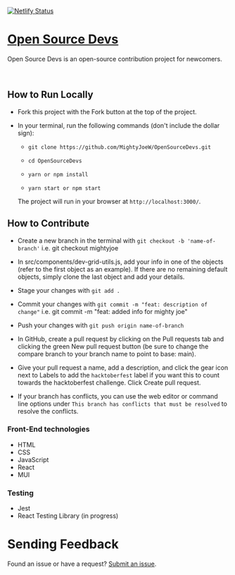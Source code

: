 [![Netlify Status](https://api.netlify.com/api/v1/badges/a361941e-7964-45c5-92e7-10ef8015e5f0/deploy-status)](https://app.netlify.com/sites/opensourcedevs/deploys)

# [Open Source Devs](https://opensourcedevs.com/)

Open Source Devs is an open-source contribution project for newcomers.

<br />

## How to Run Locally

- Fork this project with the Fork button at the top of the project.

- In your terminal, run the following commands (don't include the dollar sign):

  - `git clone https://github.com/MightyJoeW/OpenSourceDevs.git`

  - `cd OpenSourceDevs`

  - `yarn or npm install`

  - `yarn start or npm start`

  The project will run in your browser at `http://localhost:3000/`.

## How to Contribute

- Create a new branch in the terminal with `git checkout -b 'name-of-branch'` i.e. git checkout mightyjoe
- In src/components/dev-grid-utils.js, add your info in one of the objects (refer to the first object as an example). If there are no remaining default objects, simply clone the last object and add your details.
- Stage your changes with `git add .`
- Commit your changes with `git commit -m "feat: description of change"` i.e. git commit -m "feat: added info for mighty joe"
- Push your changes with `git push origin name-of-branch`

- In GitHub, create a pull request by clicking on the Pull requests tab and clicking the green New pull request button (be sure to change the compare branch to your branch name to point to base: main).
- Give your pull request a name, add a description, and click the gear icon next to Labels to add the `hacktoberfest` label if you want this to count towards the hacktoberfest challenge. Click Create pull request.
- If your branch has conflicts, you can use the web editor or command line options under `This branch has conflicts that must be resolved` to resolve the conflicts.

### Front-End technologies

- HTML
- CSS
- JavaScript
- React
- MUI

### Testing

- Jest
- React Testing Library (in progress)

# Sending Feedback

Found an issue or have a request? [Submit an issue](https://github.com/MightyJoeW/OpenSourceDevs/issues).
